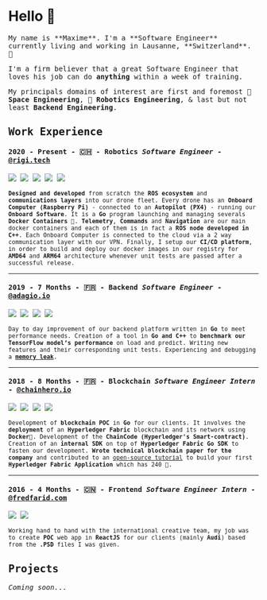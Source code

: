 # Hello 👋

<samp>
My name is **Maxime**. I'm a **Software Engineer** currently living and working in Lausanne, **Switzerland**. 🍫
   
I'm a firm believer that a great Software Engineer that loves his job can do **anything** within a week of training.

My principals domains of interest are first and foremost 🚀 **Space Engineering**, 🤖 **Robotics Engineering**, & last but not least **Backend Engineering**.
</samp>

## Work Experience

#### <samp>2020 - Present - :switzerland: - **Robotics** *Software Engineer* - [@rigi.tech](https://rigi.tech/)<samp>
  
<p align="left">
        <img src="https://img.shields.io/badge/-C++-ff69b4" />
        <img src="https://img.shields.io/badge/-ROS-brightgreen" />
        <img src="https://img.shields.io/badge/-Go-blue" />
        <img src="https://img.shields.io/badge/-Docker-0db7ed" />
        <img src="https://img.shields.io/badge/-DevOps-00008b" />
</p>

<sub><samp>**Designed and developed** from scratch the **ROS ecosystem** and **communications layers** into our drone fleet. Every drone has an **Onboard Computer (Raspberry Pi)** - connected to an **Autopilot (PX4)** - running our **Onboard Software**. It is a **Go** program launching and managing severals **Docker Containers** :whale:. **Telemetry**, **Commands** and **Navigation** are our main docker containers and each of them is in fact a **ROS node developed in C++**. Each Onboard Computer is connected to the cloud via a 2 way communication layer with our VPN. Finally, I setup our **CI/CD platform**, in order to build and deploy our docker images in our registry for **AMD64** and **ARM64** architecture whenever unit tests are passed after a successful release.</samp></sub>

___
#### <samp>2019 - 7 Months - :fr: - **Backend** *Software Engineer* - [@adagio.io](https://adagio.io/)<samp>
  
<p align="left">
        <img src="https://img.shields.io/badge/-Go-blue" />
        <img src="https://img.shields.io/badge/-Docker-0db7ed" />
        <img src="https://img.shields.io/badge/-C++-ff69b4" />
        <img src="https://img.shields.io/badge/-Tensorflow-yellow" />
</p>

<sub><samp>Day to day improvement of our backend platform written in **Go** to meet performance needs. Creation of a tool in **Go and C++** to **benchmark our TensorFlow model’s performance** on load and predict. Writing new features and their corresponding unit tests. Experiencing and debugging a [**memory leak**](https://github.com/tensorflow/tensorflow/issues/36155#issuecomment-585307933).</samp></sub>
___
#### <samp>2018 - 8 Months - :fr: - **Blockchain** *Software Engineer Intern* - [@chainhero.io](https://chainhero.io/)<samp>

<p align="left">
        <img src="https://img.shields.io/badge/-Go-blue" />
        <img src="https://img.shields.io/badge/-Docker-0db7ed" />
        <img src="https://img.shields.io/badge/-Hyperledger Fabric-orange" />
        <img src="https://img.shields.io/badge/-Open Source-black" />
</p>

<sub><samp>Development of **blockchain POC** in **Go** for our clients. It involves the **deployment** of an **Hyperledger Fabric** blockchain and its network using **Docker**🐳. Development of the **ChainCode (Hyperledger's Smart-contract)**. Creation of an **internal SDK** on top of **Hyperledger Fabric Go SDK** to fasten our development. **Wrote technical blockchain paper for the company** and contributed to an [open-source tutorial](https://github.com/chainHero/heroes-service) to build your first **Hyperledger Fabric Application** which has 240 :star2:.</samp></sub>
___
#### <samp>2016 - 4 Months - :cn: - **Frontend** *Software Engineer Intern* - [@fredfarid.com](https://fredfarid.com/)<samp>

<p align="left">
        <img src="https://img.shields.io/badge/-ReactJs-61DBFB" />
        <img src="https://img.shields.io/badge/-Docker-0db7ed" />
</p>

<sub><samp>Working hand to hand with the international creative team, my job was to create **POC** web app in **ReactJS** for our clients (mainly **Audi**) based from the **.PSD** files I was given.</samp></sub>

## Projects

*Coming soon...*
